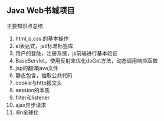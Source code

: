 ## Java Web书城项目
主要知识点总结
1. html,js,css 的基本操作
2. el表达式，jstl标准标签库
3. 用户的登陆，注册系统，js前端进行基本验证
4. BaseServlet，使用反射来优化doGet方法，动态调用响应函数
5. jsp的翻译java文件
6. 静态包含，抽取公共代码
7. cookie与http报文头
8. session的本质
9. fliter和listener
10. ajax异步请求
11. i8n全球化